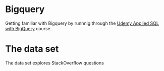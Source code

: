 # Bigquery
Getting familiar with Bigquery by runnnig through the 
[Udemy Applied SQL with BigQuery](https://www.udemy.com/course/applied-sql-for-data-analytics-data-science-with-bigquery/)
course.

# The data set  
The data set explores StackOverflow questions